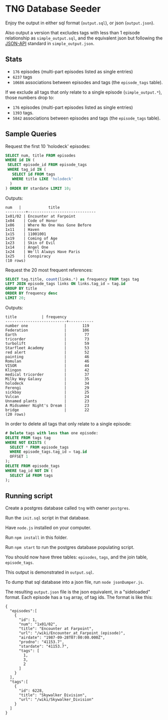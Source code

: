 # TNG Database Seeder

Enjoy the output in either sql format (`output.sql`), or json (`output.json`).

Also output a version that excludes tags with less than 1 episode relationship as `simple_output.sql`, and the equivalent json but following the [JSON-API](http://jsonapi.org/format/#document-links) standard in `simple_output.json`.

## Stats

 - `176` episodes (multi-part episodes listed as single entries)
 - `6237` tags
 - `10686` associations between episodes and tags (the `episode_tags` table).

If we exclude all tags that only relate to a single episode (`simple_output.*`), those numbers drop to:

 - `176` episodes (multi-part episodes listed as single entries)
 - `1393` tags.
 - `5842` associations between episodes and tags (the `episode_tags` table).

## Sample Queries

Request the first 10 'holodeck' episodes:
```sql
SELECT num, title FROM episodes
WHERE id IN (
 SELECT episode_id FROM episode_tags
 WHERE tag_id IN (
   SELECT id FROM tags
   WHERE title LIKE 'holodeck'
  )
) ORDER BY stardate LIMIT 10;
```
Outputs:

```
num   |            title
---------+------------------------------
1x01/02 | Encounter at Farpoint
1x04    | Code of Honor
1x06    | Where No One Has Gone Before
1x11    | Haven
1x15    | 11001001
1x19    | Coming of Age
1x23    | Skin of Evil
1x14    | Angel One
1x24    | We'll Always Have Paris
1x25    | Conspiracy
(10 rows)
```

Request the 20 most frequent references:
```sql
SELECT tag.title, count(links.*) as frequency FROM tags tag
LEFT JOIN episode_tags links ON links.tag_id = tag.id
GROUP BY title
ORDER BY frequency desc
LIMIT 20;
```
Outputs:
```
title           | frequency
---------------------------+-----------
number one                |       119
Federation                |       106
Earth                     |        77
tricorder                 |        73
turbolift                 |        59
Starfleet Academy         |        53
red alert                 |        52
painting                  |        46
Romulan                   |        46
VISOR                     |        44
Klingon                   |        42
medical tricorder         |        37
Milky Way Galaxy          |        35
holodeck                  |        34
Ferengi                   |        29
sickbay                   |        25
Vulcan                    |        24
Unnamed plants            |        23
A Midsummer Night's Dream |        23
bridge                    |        22
(20 rows)
```
In order to delete all tags that only relate to a single episode:
```sql
# Delete tags with less than one episode:
DELETE FROM tags tag
WHERE NOT EXISTS (
  SELECT * FROM episode_tags
  WHERE episode_tags.tag_id = tag.id
  OFFSET 1
);
DELETE FROM episode_tags
WHERE tag_id NOT IN (
  SELECT id FROM tags
);
```

## Running script

Create a postgres database called `tng` with owner `postgres`.

Run the `init.sql` script in that database.

Have `node.js` installed on your computer.

Run `npm install` in this folder.

Run `npm start` to run the postgres database populating script.

You should now have three tables: `episodes`, `tags`, and the join table, `episode_tags`.

This output is demonstrated in `output.sql`.

To dump that sql database into a json file, run `node jsonDumper.js`.

The resulting `output.json` file is the json equivalent, in a "sideloaded" format.  Each episode has a `tag` array, of tag ids.  The format is like this:
```
{
  "episodes":[
    {
      "id": 1,
      "num": "1x01/02",
      "title": "Encounter at Farpoint",
      "url": "/wiki/Encounter_at_Farpoint_(episode)",
      "airdate": "1987-09-28T07:00:00.000Z",
      "prodno": "41153.7",
      "stardate": "41153.7",
      "tags": [
        1,
        3,
        2
      ]
    }
  ],
  "tags":[
    {
      "id": 6228,
      "title": "Skywalker Division",
      "url": "/wiki/Skywalker_Division"
    }
  ]
}
```
